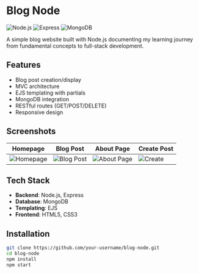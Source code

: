 # Blog Node 

![Node.js](https://img.shields.io/badge/Node.js-18.x-green)
![Express](https://img.shields.io/badge/Express-4.x-lightgrey)
![MongoDB](https://img.shields.io/badge/MongoDB-7.x-green)

A simple blog website built with Node.js documenting my learning journey from fundamental concepts to full-stack development.

## Features
- Blog post creation/display
- MVC architecture
- EJS templating with partials
- MongoDB integration
- RESTful routes (GET/POST/DELETE)
- Responsive design

## Screenshots
| Homepage | Blog Post | About Page | Create Post |
|----------|-----------|------------|-------------|
| ![Homepage]({![{F834D658-D2E2-4121-8071-335EAB2CC209}](https://github.com/user-attachments/assets/630e7693-8298-481f-884e-2d70a21a5c2d)) | ![Blog Post](![{F6D74D53-41FD-4E3C-8B7C-1B1FFE0ECAFA}](https://github.com/user-attachments/assets/8f580e73-155d-4957-b56c-be62327ba3e3)) | ![About Page](![{E07ABE2D-DEA1-4C6B-8716-A5A7421C7CA7}](https://github.com/user-attachments/assets/e1b96b07-0229-4b12-8ddf-77ed12636173)) | ![Create](![{4F345438-9164-49B3-A24B-BA64DE48938C}](https://github.com/user-attachments/assets/b68856a9-03ef-4610-a690-9a7530441c4b)) |

## Tech Stack
- **Backend**: Node.js, Express
- **Database**: MongoDB
- **Templating**: EJS
- **Frontend**: HTML5, CSS3

## Installation
```bash
git clone https://github.com/your-username/blog-node.git
cd blog-node
npm install
npm start
